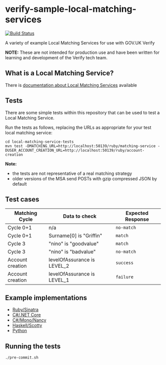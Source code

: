 # verify-sample-local-matching-services

[![Build Status](https://travis-ci.org/alphagov/verify-sample-local-matching-services.svg?branch=master)](https://travis-ci.org/alphagov/verify-sample-local-matching-services)

A variety of example Local Matching Services for use with GOV.UK Verify

**NOTE:** These are not intended for production use and have been written for learning and development of the Verify tech team.

## What is a Local Matching Service?

There is [documentation about Local Matching Services](https://alphagov.github.io/rp-onboarding-tech-docs/pages/ms/ms.html) available

## Tests

There are some simple tests within this repository that can be used to test a Local Matching Service.

Run the tests as follows, replacing the URLs as appropriate for your test local matching service:

```
cd local-matching-service-tests
mvn test -DMATCHING_URL=http://localhost:50139/ruby/matching-service -DUSER_ACCOUNT_CREATION_URL=http://localhost:50139/ruby/account-creation
```

**Note:**

* the tests are not representative of a real matching strategy
* older versions of the MSA send POSTs with gzip compressed JSON by default

## Test cases

| Matching Cycle   | Data to check               | Expected Response |
| ---------------- | --------------------------- | ----------------- |
| Cycle 0+1        | n/a                         | `no-match`        |
| Cycle 0+1        | Surname[0] is "Griffin"     | `match`           |
| Cycle 3          | "nino" is "goodvalue"       | `match`           |
| Cycle 3          | "nino" is "badvalue"        | `no-match`        |
| Account creation | levelOfAssurance is LEVEL_2 | `success`         |
| Account creation | levelOfAssurance is LEVEL_1 | `failure`         |

## Example implementations

* [Ruby/Sinatra](./ruby/)
* [C#/.NET Core](./csharp/)
* [C#/Mono/Nancy](./nancy/)
* [Haskell/Scotty](./haskell/)
* [Python](./python/)

## Running the tests

`./pre-commit.sh`

